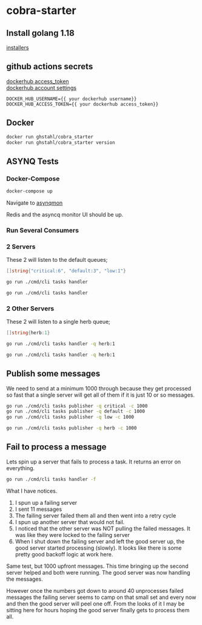 # cobra-starter

## Install golang 1.18

[installers](https://go.dev/dl/)

## github actions secrets

[dockerhub access_token](https://hub.docker.com/settings/security)  
[dockerhub account settings](https://hub.docker.com/settings/general)
```env
DOCKER_HUB_USERNAME={{ your dockerhub username}}
DOCKER_HUB_ACCESS_TOKEN={{ your dockerhub access_token}}
```


## Docker

```bash
docker run ghstahl/cobra_starter 
docker run ghstahl/cobra_starter version
```

## ASYNQ Tests

### Docker-Compose

```bash
docker-compose up
```
Navigate to [asynqmon](http://asynqmon.docker.localhost/)  

Redis and the asyncq monitor UI should be up.

### Run Several Consumers

### 2 Servers 

These 2 will listen to the default queues;
```go
[]string{"critical:6", "default:3", "low:1"}
```

```bash
go run ./cmd/cli tasks handler 
```
```bash
go run ./cmd/cli tasks handler 
```

### 2 Other Servers 

These 2 will listen to a single herb queue; 
```go
[]string{herb:1}
```

```bash
go run ./cmd/cli tasks handler -q herb:1
```
```bash
go run ./cmd/cli tasks handler -q herb:1 
```

## Publish some messages

We need to send at a minimum 1000 through because they get processed so fast that a single server will get all of them if it is just 10 or so messages.  


```bash
go run ./cmd/cli tasks publisher -q critical -c 1000
go run ./cmd/cli tasks publisher -q default -c 1000
go run ./cmd/cli tasks publisher -q low -c 1000
```

```bash
go run ./cmd/cli tasks publisher -q herb -c 1000
```

## Fail to process a message

Lets spin up a server that fails to process a task.  It returns an error on everything.  

```bash
go run ./cmd/cli tasks handler -f 
```

What I have notices.
1. I spun up a failing server  
2. I sent 11 messages
3. The failing server failed them all and then went into a retry cycle
4. I spun up another server that would not fail.
5. I noticed that the other server was NOT pulling the failed messages.  It was like they were locked to the failing server
6. When I shut down the failing server and left the good server up, the good server started processing (slowly).   It looks like there is some pretty good backoff logic at work here.  

Same test, but 1000 upfront messages.
This time bringing up the second server helped and both were running.  The good server was now handling the messages.  

However once the numbers got down to around 40 unprocesses failed messages the failing server seems to camp on that small set and every now and then the good server will peel one off.  From the looks of it I may be sitting here for hours hoping the good server finally gets to process them all.  







